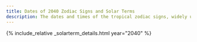 ```yaml
---
title: Dates of 2040 Zodiac Signs and Solar Terms
description: The dates and times of the tropical zodiac signs, widely used in western astrology, and solar terms of year 2040
---
```

{% include_relative _solarterm_details.html year="2040" %}
